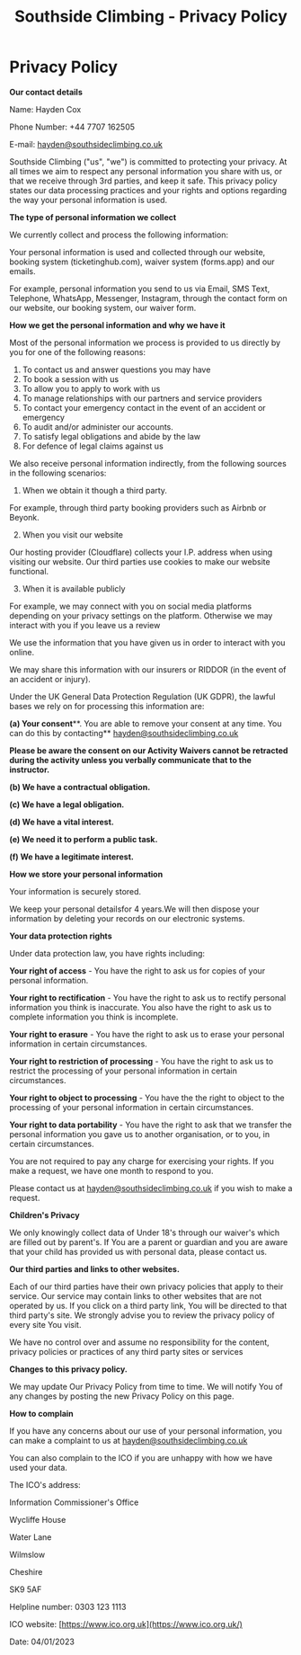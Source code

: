 ﻿---
layout: '@/layouts/blog-template.astro'
title: 'Southside Climbing - Privacy Policy'
description: 'Here is our privacy policy, please read through this carefully.'
---

# Privacy Policy

**Our contact details**

Name: Hayden Cox

Phone Number: +44 7707 162505

E-mail: [hayden@southsideclimbing.co.uk](mailto:hayden@southsideclimbing.co.uk)

Southside Climbing ("us", "we") is committed to protecting your privacy. At all times we aim to respect any personal information you share with us, or that we receive through 3rd parties, and keep it safe. This privacy policy states our data processing practices and your rights and options regarding the way your personal information is used.

**The type of personal information we collect**

We currently collect and process the following information:

Your personal information is used and collected through our website, booking system (ticketinghub.com), waiver system (forms.app) and our emails.

For example, personal information you send to us via Email, SMS Text, Telephone, WhatsApp, Messenger, Instagram, through the contact form on our website, our booking system, our waiver form.

**How we get the personal information and why we have it**

Most of the personal information we process is provided to us directly by you for one of the following reasons:

1. To contact us and answer questions you may have
2. To book a session with us
3. To allow you to apply to work with us
4. To manage relationships with our partners and service providers
5. To contact your emergency contact in the event of an accident or emergency
6. To audit and/or administer our accounts.
7. To satisfy legal obligations and abide by the law
8. For defence of legal claims against us

We also receive personal information indirectly, from the following sources in the following scenarios:

1. When we obtain it though a third party.

For example, through third party booking providers such as Airbnb or Beyonk.

2. When you visit our website

Our hosting provider (Cloudflare) collects your I.P. address when using visiting our website. Our third parties use cookies to make our website functional.

3. When it is available publicly

For example, we may connect with you on social media platforms depending on your privacy settings on the platform. Otherwise we may interact with you if you leave us a review

We use the information that you have given us in order to interact with you online.

We may share this information with our insurers or RIDDOR (in the event of an accident or injury).

Under the UK General Data Protection Regulation (UK GDPR), the lawful bases we rely on for processing this information are:

**(a) Your consent****. You are able to remove your consent at any time. You can do this by contacting** [hayden@southsideclimbing.co.uk](mailto:hayden@southsideclimbing.co.uk)

**Please be aware the consent on our Activity Waivers cannot be retracted during the activity unless you verbally communicate that to the instructor.**

**(b) We have a contractual obligation.**

**(c) We have a legal obligation.**

**(d) We have a vital interest.**

**(e) We need it to perform a public task.**

**(f) We have a legitimate interest.**

**How we store your personal information**

Your information is securely stored.

We keep your personal detailsfor 4 years.We will then dispose your information by deleting your records on our electronic systems.

**Your data protection rights**

Under data protection law, you have rights including:

**Your right of access** - You have the right to ask us for copies of your personal information.

**Your right to rectification** - You have the right to ask us to rectify personal information you think is inaccurate. You also have the right to ask us to complete information you think is incomplete.

**Your right to erasure** - You have the right to ask us to erase your personal information in certain circumstances.

**Your right to restriction of processing** - You have the right to ask us to restrict the processing of your personal information in certain circumstances.

**Your right to object to processing** - You have the the right to object to the processing of your personal information in certain circumstances.

**Your right to data portability** - You have the right to ask that we transfer the personal information you gave us to another organisation, or to you, in certain circumstances.

You are not required to pay any charge for exercising your rights. If you make a request, we have one month to respond to you.

Please contact us at [hayden@southsideclimbing.co.uk](mailto:hayden@southsideclimbing.co.uk) if you wish to make a request.

**Children's Privacy**

We only knowingly collect data of Under 18's through our waiver's which are filled out by parent's. If You are a parent or guardian and you are aware that your child has provided us with personal data, please contact us.

**Our third parties and links to other websites.**

Each of our third parties have their own privacy policies that apply to their service. Our service may contain links to other websites that are not operated by us. If you click on a third party link, You will be directed to that third party's site. We strongly advise you to review the privacy policy of every site You visit.

We have no control over and assume no responsibility for the content, privacy policies or practices of any third party sites or services

**Changes to this privacy policy.**

We may update Our Privacy Policy from time to time. We will notify You of any changes by posting the new Privacy Policy on this page.

**How to complain**

If you have any concerns about our use of your personal information, you can make a complaint to us at hayden@southsideclimbing.co.uk

You can also complain to the ICO if you are unhappy with how we have used your data.

The ICO's address:

Information Commissioner's Office

Wycliffe House

Water Lane

Wilmslow

Cheshire

SK9 5AF

Helpline number: 0303 123 1113

ICO website: [https://www.ico.org.uk](https://www.ico.org.uk/)

Date: 04/01/2023
